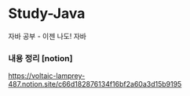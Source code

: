 # Study-Java
자바 공부 - 이젠 나도! 자바

### 내용 정리 [notion]
https://voltaic-lamprey-487.notion.site/c66d182876134f16bf2a60a3d15b9195